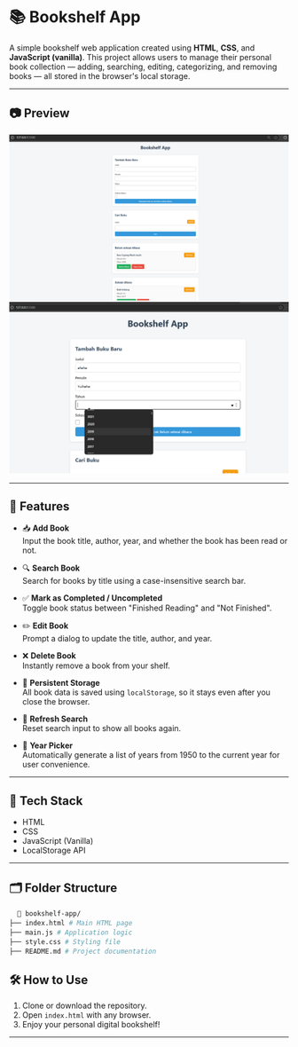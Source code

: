 # 📚 Bookshelf App

A simple bookshelf web application created using **HTML**, **CSS**, and **JavaScript (vanilla)**. This project allows users to manage their personal book collection — adding, searching, editing, categorizing, and removing books — all stored in the browser's local storage.

---

## 📷 Preview

![Bookshelf App - preview](assets/image.png)
![Bookshelf App - close preview](assets/image-1.png)

---

## 🚀 Features

- 📥 **Add Book**  
  Input the book title, author, year, and whether the book has been read or not.

- 🔍 **Search Book**  
  Search for books by title using a case-insensitive search bar.

- ✅ **Mark as Completed / Uncompleted**  
  Toggle book status between "Finished Reading" and "Not Finished".

- ✏️ **Edit Book**  
  Prompt a dialog to update the title, author, and year.

- ❌ **Delete Book**  
  Instantly remove a book from your shelf.

- 💾 **Persistent Storage**  
  All book data is saved using `localStorage`, so it stays even after you close the browser.

- 🔄 **Refresh Search**  
  Reset search input to show all books again.

- 📅 **Year Picker**  
  Automatically generate a list of years from 1950 to the current year for user convenience.

---

## 🧱 Tech Stack

- HTML
- CSS
- JavaScript (Vanilla)
- LocalStorage API

---

## 🗂 Folder Structure

 ```bash
   📁 bookshelf-app/
├── index.html # Main HTML page
├── main.js # Application logic
├── style.css # Styling file
├── README.md # Project documentation
   ```

## 🛠 How to Use

1. Clone or download the repository.
2. Open `index.html` with any browser.
3. Enjoy your personal digital bookshelf!

---
